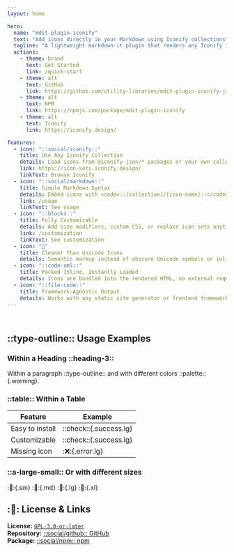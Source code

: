 ```yaml
---
layout: home

hero:
  name: "mdit-plugin-iconify"
  text: "Add icons directly in your Markdown using Iconify collections"
  tagline: "A lightweight markdown-it plugin that renders any Iconify icon inline."
  actions:
    - theme: brand
      text: Get Started
      link: /quick-start
    - theme: alt
      text: GitHub
      link: https://github.com/utility-libraries/mdit-plugin-iconify-js
    - theme: alt
      text: NPM
      link: https://npmjs.com/package/mdit-plugin-iconify
    - theme: alt
      text: Iconify
      link: https://iconify.design/

features:
  - icon: "::social/iconify::"
    title: Use Any Iconify Collection
    details: Load icons from @iconify-json/* packages or your own collections.
    link: https://icon-sets.iconify.design/
    linkText: Browse Iconify
  - icon: "::social/markdown::"
    title: Simple Markdown Syntax
    details: Embed icons with <code>::[collection]/[icon-name]::</code> or <code>::[icon-name]::</code>.
    link: /usage
    linkText: See usage
  - icon: "::blocks::"
    title: Fully Customizable
    details: Add size modifiers, custom CSS, or replace icon sets anytime.
    link: /customization
    linkText: See customization
  - icon: "􏿮"
    title: Cleaner Than Unicode Icons
    details: Semantic markup instead of obscure Unicode symbols or inline SVG strings.
  - icon: "::code-xml::"
    title: Packed Inline, Instantly Loaded
    details: Icons are bundled into the rendered HTML, no external requests done.
  - icon: "::file-code::"
    title: Framework-Agnostic Output
    details: Works with any static site generator or frontend framework consuming Markdown.
---
```


<div style="height: 1em"></div>

## ::type-outline:: Usage Examples

### Within a Heading ::heading-3::

Within a paragraph ::type-outline:: and with different colors ::palette::{.warning}.

### ::table:: Within a Table

| Feature         | Example                     |
|-----------------|-----------------------------|
| Easy to install | ::check::{.success.lg}      |
| Customizable    | ::check::{.success.lg}    |
| Missing icon    | ::x::{.error.lg}          |

### ::a-large-small:: Or with different sizes

::bug::{.sm}
::bug::{.md}
::bug::{.lg}
::bug::{.xl}

## ::book:: License & Links

**License:** [`GPL-3.0-or-later`](https://github.com/utility-libraries/mdit-plugin-iconify-js/tree/main/LICENSE)  
**Repository:** [::social/github:: GitHub](https://github.com/utility-libraries/mdit-plugin-iconify-js)  
**Package:** [::social/npm:: npm](https://npmjs.com/package/mdit-plugin-iconify)  
